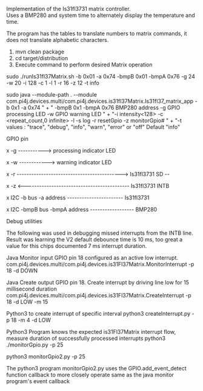 
Implementation of the  Is31fl3731 matrix controller.  
Uses a BMP280 and system time to alternately display the temperature and time.

The program has the tables to translate numbers to matrix commands, it does not
translate alphabetic characters.



   1. mvn clean package
   2. cd target/distribution
   3. Execute command to perform desired Matrix operation


sudo ./runIs31fl37Matrix.sh -b 0x01 -a 0x74 -bmpB 0x01 -bmpA 0x76 -g 24 -w 20 -i 128 -c 1 -l 1 -r 16 -z 12 -t info


sudo java --module-path . --module  com.pi4j.devices.multi/com.pi4j.devices.is31fl37Matrix.Is31fl37_matrix_app  -b 0x1 -a 0x74 <matrix> " +
" -bmpB 0x1 <BMP280 bus> -bmpA 0x76 BMP280 address  -g  GPIO processing LED      -w GPIO warning LED  " +
"-i intensity<128>  -c <repeat_count,0 infinite>  -l <displays>   -s log  -r resetGpio -z monitorGpio#  " +
"-t values : \"trace\", \"debug\", \"info\", \"warn\", \"error\" or \"off\"  Default \"info\"


GPIO pin

x      -g     ----------->  processing indicator LED

x      -w    ------------>  warning indicator LED


x      -r    ------------------------------------------->   Is31fl3731   SD
                                                                         --

x      -z    <-------------------------------------------   Is31fl3731   INTB

x        I2C  -b bus  -a address  -----------------------   Is31fl3731


x        I2C  -bmpB bus  -bmpA address  ------------------  BMP280



Debug utilities

The following was used in debugging missed interrupts from the INTB line.  Result
was learning the V2 default debounce time is 10 ms, too great a value for this chips
documented 7 ms interrupt duration.

Java Monitor input GPIO pin 18 configured as an active low interrupt.  
com.pi4j.devices.multi/com.pi4j.devices.is31Fl37Matrix.MonitorInterrupt -p 18 -d DOWN 


Java Create output GPIO pin 18.  Create interrupt by driving line low for 15 millisecond duration 
com.pi4j.devices.multi/com.pi4j.devices.is31Fl37Matrix.CreateInterrupt -p 18 -d LOW -m 15

Python3 to create interrupt of specific interval
python3 createInterrupt.py -p 18 -m 4 -d LOW

Python3 Program knows the expected is31Fl37Matrix interrupt flow, measure duration of successfully processed interrupts
python3 ./monitorGpio.py -p 25

python3 monitorGpio2.py -p 25



The python3 program monitorGpio2.py uses the GPIO.add_event_detect function callback to more closely 
operate same as the java monitor program's  event callback


